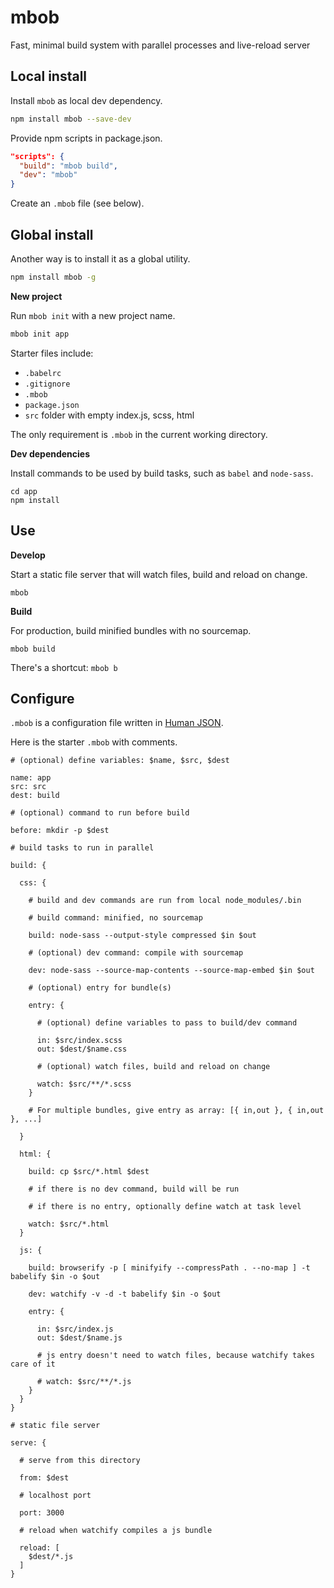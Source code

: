 # mbob

Fast, minimal build system with parallel processes and live-reload server

## Local install

Install `mbob` as local dev dependency.

```bash
npm install mbob --save-dev
```

Provide npm scripts in package.json.

```json
"scripts": {
  "build": "mbob build",
  "dev": "mbob"
}
```

Create an `.mbob` file (see below).

## Global install

Another way is to install it as a global utility.

```bash
npm install mbob -g
```

**New project**

Run `mbob init` with a new project name.

```bash
mbob init app
```

Starter files include:

- `.babelrc`
- `.gitignore`
- `.mbob`
- `package.json`
- `src` folder with empty index.js, scss, html

The only requirement is `.mbob` in the current working directory.

**Dev dependencies**

Install commands to be used by build tasks, such as `babel` and `node-sass`.

```
cd app
npm install
```

## Use

**Develop**

Start a static file server that will watch files, build and reload on change.

```
mbob
```

**Build**

For production, build minified bundles with no sourcemap.

```
mbob build
```

There's a shortcut: `mbob b`

## Configure

`.mbob` is a configuration file written in [Human JSON](http://hjson.org/).

Here is the starter `.mbob` with comments.

```hjson
# (optional) define variables: $name, $src, $dest

name: app
src: src
dest: build

# (optional) command to run before build

before: mkdir -p $dest

# build tasks to run in parallel

build: {

  css: {

    # build and dev commands are run from local node_modules/.bin

    # build command: minified, no sourcemap

    build: node-sass --output-style compressed $in $out

    # (optional) dev command: compile with sourcemap

    dev: node-sass --source-map-contents --source-map-embed $in $out

    # (optional) entry for bundle(s)

    entry: {

      # (optional) define variables to pass to build/dev command

      in: $src/index.scss
      out: $dest/$name.css

      # (optional) watch files, build and reload on change

      watch: $src/**/*.scss
    }

    # For multiple bundles, give entry as array: [{ in,out }, { in,out }, ...]

  }

  html: {

    build: cp $src/*.html $dest

    # if there is no dev command, build will be run

    # if there is no entry, optionally define watch at task level

    watch: $src/*.html
  }

  js: {

    build: browserify -p [ minifyify --compressPath . --no-map ] -t babelify $in -o $out

    dev: watchify -v -d -t babelify $in -o $out

    entry: {

      in: $src/index.js
      out: $dest/$name.js

      # js entry doesn't need to watch files, because watchify takes care of it

      # watch: $src/**/*.js
    }
  }
}

# static file server

serve: {

  # serve from this directory

  from: $dest

  # localhost port

  port: 3000

  # reload when watchify compiles a js bundle

  reload: [
    $dest/*.js
  ]
}
```
